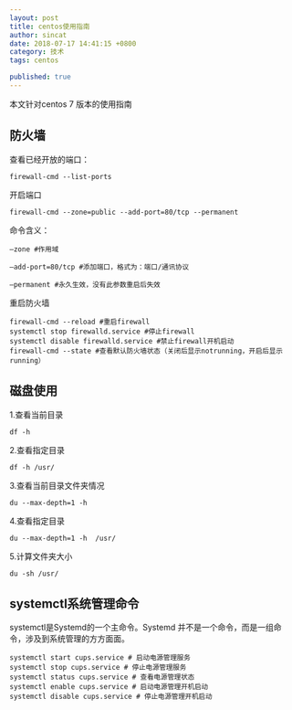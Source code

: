 ```yaml
---
layout: post
title: centos使用指南
author: sincat
date: 2018-07-17 14:41:15 +0800
category: 技术
tags: centos 

published: true
---
```


本文针对centos 7 版本的使用指南


## 防火墙 ##

查看已经开放的端口：

    firewall-cmd --list-ports

开启端口

    firewall-cmd --zone=public --add-port=80/tcp --permanent

命令含义：

    –zone #作用域

    –add-port=80/tcp #添加端口，格式为：端口/通讯协议

    –permanent #永久生效，没有此参数重启后失效


重启防火墙

    firewall-cmd --reload #重启firewall
    systemctl stop firewalld.service #停止firewall
    systemctl disable firewalld.service #禁止firewall开机启动
    firewall-cmd --state #查看默认防火墙状态（关闭后显示notrunning，开启后显示running）
    

## 磁盘使用 ##

1.查看当前目录

    df -h
    
2.查看指定目录

    df -h /usr/

3.查看当前目录文件夹情况

    du --max-depth=1 -h 

4.查看指定目录

    du --max-depth=1 -h  /usr/

5.计算文件夹大小

    du -sh /usr/
    
## systemctl系统管理命令 ##

systemctl是Systemd的一个主命令。Systemd 并不是一个命令，而是一组命令，涉及到系统管理的方方面面。

    systemctl start cups.service # 启动电源管理服务 
    systemctl stop cups.service # 停止电源管理服务 
    systemctl status cups.service # 查看电源管理状态
    systemctl enable cups.service # 启动电源管理开机启动 
    systemctl disable cups.service # 停止电源管理开机启动
     
   
    
    
    
    


